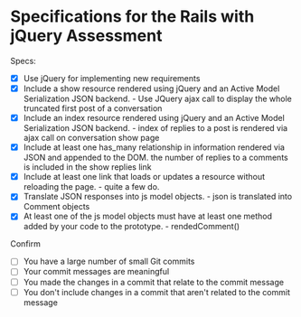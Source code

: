 # Specifications for the Rails with jQuery Assessment

Specs:
- [x] Use jQuery for implementing new requirements
- [x] Include a show resource rendered using jQuery and an Active Model Serialization JSON backend. - Use JQuery ajax call to display the whole truncated first post of a conversation
- [x] Include an index resource rendered using jQuery and an Active Model Serialization JSON backend. - index of replies to a post is rendered via ajax call on conversation show page
- [x] Include at least one has_many relationship in information rendered via JSON and appended to the DOM. the number of replies to a comments is included in the show replies link
- [x] Include at least one link that loads or updates a resource without reloading the page. - quite a few do.
- [x] Translate JSON responses into js model objects. - json is translated into Comment objects
- [x] At least one of the js model objects must have at least one method added by your code to the prototype. - rendedComment()

Confirm
- [ ] You have a large number of small Git commits
- [ ] Your commit messages are meaningful
- [ ] You made the changes in a commit that relate to the commit message
- [ ] You don't include changes in a commit that aren't related to the commit message
